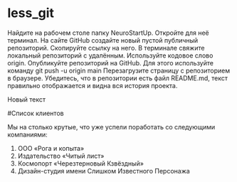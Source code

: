 # less_git

Найдите на рабочем столе папку NeuroStartUp. Откройте для неё терминал.
На сайте GitHub создайте новый пустой публичный репозиторий. Скопируйте ссылку на него.
В терминале свяжите локальный репозиторий с удалённым. Используйте кодовое слово origin.
Опубликуйте репозиторий на GitHub. Для этого используйте команду git push -u origin main
Перезагрузите страницу с репозиторием в браузере. Убедитесь, что в репозитории есть файл README.md, текст правильно отображается и видна вся история проекта.


Новый текст

#Список клиентов

Мы на столько крутые, что уже успели поработать со следующими компаниями:

1. ООО «Рога и копыта»
1. Издательство «Читый лист»
1. Космопорт «Черезтерновый Кзвёздный»
1. Дизайн-студия имени Слишком Известного Персонажа

